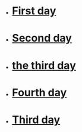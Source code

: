- # [First day](https://gumirus.github.io/First-day/)
- # [Second day](https://gumirus.github.io/Second-day/)
- # [the third day](https://gumirus.github.io/third_day/)
- # [Fourth day](https://gumirus.github.io/project_IV/)
- # [Third day](https://gumirus.github.io/third_day/)
